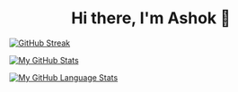 <!--
**ashokide/ashokide** is a ✨ _special_ ✨ repository because its `README.md` (this file) appears on your GitHub profile.

Here are some ideas to get you started:

- 🔭 I’m currently working on ...
- 🌱 I’m currently learning ...
- 👯 I’m looking to collaborate on ...
- 🤔 I’m looking for help with ...
- 💬 Ask me about ...
- 📫 How to reach me: ...
- 😄 Pronouns: ...
- ⚡ Fun fact: ...
-->

<div id="header" align="center">
  <h1>Hi there, I'm Ashok 👋</h1>
</div>
 
  
  [![GitHub Streak](https://github-readme-streak-stats.herokuapp.com?user=ashokide&theme=react&date_format=j%20M%5B%20Y%5D)](https://git.io/streak-stats)

  [![My GitHub Stats](https://github-readme-stats.vercel.app/api/?username=ashokide&count_private=true&theme=tokyonight&showicons=true)]()

  [![My GitHub Language Stats](https://github-readme-stats.vercel.app/api/top-langs/?username=ashokide&langs_count=5&theme=tokyonight)]()

